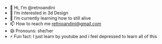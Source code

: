 - 👋 Hi, I’m @retnoandini
- 👀 I’m interested in 3d Design
- 🌱 I’m currently learning how to still alive
- 📫 How to reach me rettnoandini@gmail.com
- 😄 Pronouns: she/her
- ⚡ Fun fact: I just learn by youtube and i feel depressed to learn all of this
<!---
retnoandini/retnoandini is a ✨ special ✨ repository because its `README.md` (this file) appears on your GitHub profile.
You can click the Preview link to take a look at your changes.
--->
